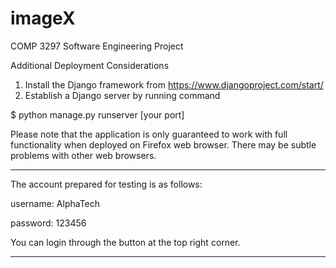 # imageX
COMP 3297 Software Engineering Project


Additional Deployment Considerations
1. Install the Django framework from https://www.djangoproject.com/start/
2. Establish a Django server by running command

$ python manage.py runserver [your port]


Please note that the application is only guaranteed to work with full functionality when deployed on Firefox web browser. There may be subtle problems with other web browsers.

---------------------------------------------------------------

The account prepared for testing is as follows:

username: AlphaTech

password: 123456

You can login through the button at the top right corner. 

---------------------------------------------------------------

